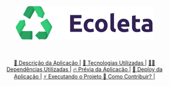 <div align="center" style="margin-bottom: 50px;">
  <img alt="logo ecoleta" src="./img/logo.svg" width="auto" heigth="auto"/>
</div>

<div align="center" style="margin: 20px;">
  <p align="center" >
    <a href="#descricao-da-aplicacao"> 🎯 Descrição da Aplicação </a> |
    <a href="#tecnologias-utilizadas"> 🚀 Tecnologias Utilizadas </a> |
    <a href="#tecnologias-usadas"> 👨‍🚀 Dependências Utilizadas </a> |
    <a href="#prévia-da-aplicação"> 🔥 Prévia da Aplicação </a> |    
    <a href="#deploy-da-aplicação"> 🔨 Deploy da Aplicação </a> |
    <a href="#executando-o-projeto"> ⚡ Executando o Projeto </a> 
    <a href="#como-contribuir?"> 🤔 Como Contribuir? </a> |    
  </p>
</div>
